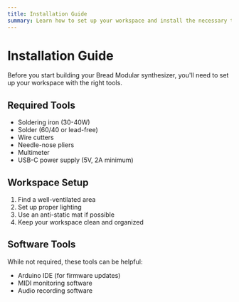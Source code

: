 ```yaml
---
title: Installation Guide
summary: Learn how to set up your workspace and install the necessary tools for Bread Modular.
---
```


# Installation Guide

Before you start building your Bread Modular synthesizer, you'll need to set up your workspace with the right tools.

## Required Tools

- Soldering iron (30-40W)
- Solder (60/40 or lead-free)
- Wire cutters
- Needle-nose pliers
- Multimeter
- USB-C power supply (5V, 2A minimum)

## Workspace Setup

1. Find a well-ventilated area
2. Set up proper lighting
3. Use an anti-static mat if possible
4. Keep your workspace clean and organized

## Software Tools

While not required, these tools can be helpful:

- Arduino IDE (for firmware updates)
- MIDI monitoring software
- Audio recording software 